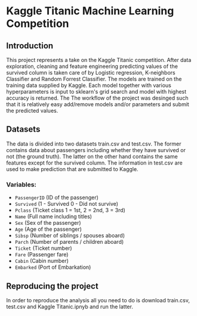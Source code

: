 # Kaggle Titanic Machine Learning Competition

## Introduction
This project represents a take on the Kaggle Titanic competition. After data exploration, cleaning and feature engineering predicting values of the survived column is taken care of by Logistic regression, K-neighbors Classifier and Random Forrest Classifier. The models are trained on the training data supplied by Kaggle. Each model together with various hyperparameters is input to sklearn's grid search and model with highest accuracy is returned. The The workflow of the project was desinged such that it is relatively easy add/remove models and/or parameters and submit the predicted values.

## Datasets
The data is divided into two datasets train.csv and test.csv. The former contains data about passengers including whether they have survived or not (the ground truth). The latter on the other hand contains the same features except for the survived column. The information in test.csv are used to make prediction that are submitted to Kaggle.

### Variables:
- `PassengerID` (ID of the passenger)
- `Survived` (1 - Survived 0 - Did not survive)
- `Pclass`	(Ticket class	1 = 1st, 2 = 2nd, 3 = 3rd)
- `Name` (Full name including titles)
- `Sex` (Sex of the passenger)
- `Age` (Age of the passenger)
- `Sibsp` (Number of siblings / spouses aboard)
- `Parch` (Number of parents / children aboard)
- `Ticket` (Ticket number)
- `Fare` (Passenger fare)
- `Cabin` (Cabin number)
- `Embarked` (Port of Embarkation)

## Reproducing the project
In order to reproduce the analysis all you need to do is download train.csv, test.csv and Kaggle Titanic.ipnyb and run the latter.
